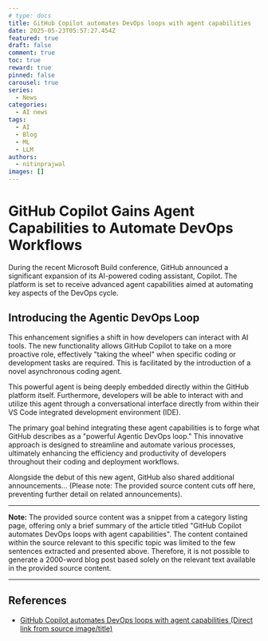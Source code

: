 ```yaml
---
# type: docs
title: GitHub Copilot automates DevOps loops with agent capabilities
date: 2025-05-23T05:57:27.454Z
featured: true
draft: false
comment: true
toc: true
reward: true
pinned: false
carousel: true
series:
  - News
categories:
  - AI news
tags:
  - AI
  - Blog
  - ML
  - LLM
authors:
  - nitinprajwal
images: []
---
```


# GitHub Copilot Gains Agent Capabilities to Automate DevOps Workflows

During the recent Microsoft Build conference, GitHub announced a significant expansion of its AI-powered coding assistant, Copilot. The platform is set to receive advanced agent capabilities aimed at automating key aspects of the DevOps cycle.

## Introducing the Agentic DevOps Loop

This enhancement signifies a shift in how developers can interact with AI tools. The new functionality allows GitHub Copilot to take on a more proactive role, effectively "taking the wheel" when specific coding or development tasks are required. This is facilitated by the introduction of a novel asynchronous coding agent.

This powerful agent is being deeply embedded directly within the GitHub platform itself. Furthermore, developers will be able to interact with and utilize this agent through a conversational interface directly from within their VS Code integrated development environment (IDE).

The primary goal behind integrating these agent capabilities is to forge what GitHub describes as a "powerful Agentic DevOps loop." This innovative approach is designed to streamline and automate various processes, ultimately enhancing the efficiency and productivity of developers throughout their coding and deployment workflows.

Alongside the debut of this new agent, GitHub also shared additional announcements... (Please note: The provided source content cuts off here, preventing further detail on related announcements).

---

**Note:** The provided source content was a snippet from a category listing page, offering only a brief summary of the article titled "GitHub Copilot automates DevOps loops with agent capabilities". The content contained within the source relevant to this specific topic was limited to the few sentences extracted and presented above. Therefore, it is not possible to generate a 2000-word blog post based solely on the relevant text available in the provided source content.

---

## References

-   [GitHub Copilot automates DevOps loops with agent capabilities (Direct link from source image/title)](https://www.developer-tech.com/news/github-copilot-automates-devops-loops-agent-capabilities/)